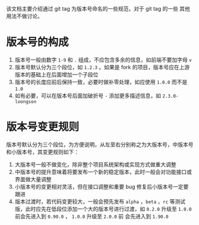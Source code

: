 <!--Meta
category:系统开发
title:基于 git tag 的版本号命名规范
DO NOT Delete Meta Above -->

该文档主要介绍通过 git tag 为版本号命名的一些规范，对于 git tag 的一些
其他用法不做讨论。

# 版本号的构成

1.  版本号一般由数字 `1-9` 和 `.` 组成，不应包含多余的信息，如前端不要加字母 `v`
2.  版本号默认分为三个段位，如 `1.2.3` 。如果是 fork 的项目，版本号应在上游版本的基础上在后面增加一个子段位
3.  版本号的长度应前后保持一致，必要时做补零处理，如应使用 `1.0.0` 而不是 `1.0`
4.  如有必要，可以在版本号后面加破折号 `-` 添加更多描述信息，如 `2.3.0-loongson`

# 版本号变更规则

版本号默认分为三个段位，为方便说明，从左至右分别称之为大版本号，中版本号和小版本号，其变更规则如下：

1.  大版本号一般不做变化，除非整个项目系统架构或实现方式做重大调整
2.  中版本号的提升意味着将要发布一个新的稳定版本，此时一般会对功能接口或界面做大量调整
3.  小版本号的变更相对灵活，但在接口调整和重要 bug 修复后小版本号一定要跟进
4.  版本过渡时，若代码变更较大，一般会预先发布 `alpha` ，`beta` ，`rc`
    等测试版，此时应先在低段位添加一个大的版本号进行过渡，如 `0.2.0`
    升级至 `1.0.0` 前会先进入到 `0.90.0` ， `1.0.0` 升级至 `2.0.0` 前
    会先进入到 `1.90.0`

